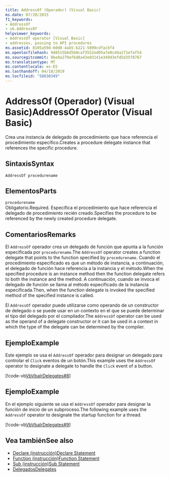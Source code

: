```yaml
---
title: AddressOf (Operador) (Visual Basic)
ms.date: 07/20/2015
f1_keywords:
- AddressOf
- vb.AddressOf
helpviewer_keywords:
- AddressOf operator [Visual Basic]
- addresses, passing to API procedures
ms.assetid: 8105a59d-60d8-4ab5-b221-5899cdfacbf4
ms.openlocfilehash: 9d8515b6d5b0caf3552ed05a7e0cd4a271efaf54
ms.sourcegitcommit: 0be8a279af6d8a43e03141e349d3efd5d35f8767
ms.translationtype: MT
ms.contentlocale: es-ES
ms.lasthandoff: 04/18/2019
ms.locfileid: "58830349"
---
```

# <a name="addressof-operator-visual-basic"></a><span data-ttu-id="e9919-102">AddressOf (Operador) (Visual Basic)</span><span class="sxs-lookup"><span data-stu-id="e9919-102">AddressOf Operator (Visual Basic)</span></span>
<span data-ttu-id="e9919-103">Crea una instancia de delegado de procedimiento que hace referencia el procedimiento específico.</span><span class="sxs-lookup"><span data-stu-id="e9919-103">Creates a procedure delegate instance that references the specific procedure.</span></span>  
  
## <a name="syntax"></a><span data-ttu-id="e9919-104">Sintaxis</span><span class="sxs-lookup"><span data-stu-id="e9919-104">Syntax</span></span>  
  
```  
AddressOf procedurename  
```  
  
## <a name="parts"></a><span data-ttu-id="e9919-105">Elementos</span><span class="sxs-lookup"><span data-stu-id="e9919-105">Parts</span></span>  
 `procedurename`  
 <span data-ttu-id="e9919-106">Obligatorio.</span><span class="sxs-lookup"><span data-stu-id="e9919-106">Required.</span></span> <span data-ttu-id="e9919-107">Especifica el procedimiento que hace referencia el delegado de procedimiento recién creado.</span><span class="sxs-lookup"><span data-stu-id="e9919-107">Specifies the procedure to be referenced by the newly created procedure delegate.</span></span>  
  
## <a name="remarks"></a><span data-ttu-id="e9919-108">Comentarios</span><span class="sxs-lookup"><span data-stu-id="e9919-108">Remarks</span></span>  
 <span data-ttu-id="e9919-109">El `AddressOf` operador crea un delegado de función que apunta a la función especificada por `procedurename`.</span><span class="sxs-lookup"><span data-stu-id="e9919-109">The `AddressOf` operator creates a function delegate that points to the function specified by `procedurename`.</span></span> <span data-ttu-id="e9919-110">Cuando el procedimiento especificado es que un método de instancia, a continuación, el delegado de función hace referencia a la instancia y el método.</span><span class="sxs-lookup"><span data-stu-id="e9919-110">When the specified procedure is an instance method then the function delegate refers to both the instance and the method.</span></span> <span data-ttu-id="e9919-111">A continuación, cuando se invoca el delegado de función se llama al método especificado de la instancia especificada.</span><span class="sxs-lookup"><span data-stu-id="e9919-111">Then, when the function delegate is invoked the specified method of the specified instance is called.</span></span>  
  
 <span data-ttu-id="e9919-112">El `AddressOf` operador puede utilizarse como operando de un constructor de delegado o se puede usar en un contexto en el que se puede determinar el tipo del delegado por el compilador.</span><span class="sxs-lookup"><span data-stu-id="e9919-112">The `AddressOf` operator can be used as the operand of a delegate constructor or it can be used in a context in which the type of the delegate can be determined by the compiler.</span></span>  
  
## <a name="example"></a><span data-ttu-id="e9919-113">Ejemplo</span><span class="sxs-lookup"><span data-stu-id="e9919-113">Example</span></span>  
 <span data-ttu-id="e9919-114">Este ejemplo se usa el `AddressOf` operador para designar un delegado para controlar el `Click` eventos de un botón.</span><span class="sxs-lookup"><span data-stu-id="e9919-114">This example uses the `AddressOf` operator to designate a delegate to handle the `Click` event of a button.</span></span>  
  
 [!code-vb[VbVbalrDelegates#8](~/samples/snippets/visualbasic/VS_Snippets_VBCSharp/VbVbalrDelegates/VB/Class1.vb#8)]  
  
## <a name="example"></a><span data-ttu-id="e9919-115">Ejemplo</span><span class="sxs-lookup"><span data-stu-id="e9919-115">Example</span></span>  
 <span data-ttu-id="e9919-116">En el ejemplo siguiente se usa el `AddressOf` operador para designar la función de inicio de un subproceso.</span><span class="sxs-lookup"><span data-stu-id="e9919-116">The following example uses the `AddressOf` operator to designate the startup function for a thread.</span></span>  
  
 [!code-vb[VbVbalrDelegates#9](~/samples/snippets/visualbasic/VS_Snippets_VBCSharp/VbVbalrDelegates/VB/Class1.vb#9)]  
  
## <a name="see-also"></a><span data-ttu-id="e9919-117">Vea también</span><span class="sxs-lookup"><span data-stu-id="e9919-117">See also</span></span>

- [<span data-ttu-id="e9919-118">Declare (instrucción)</span><span class="sxs-lookup"><span data-stu-id="e9919-118">Declare Statement</span></span>](../../../visual-basic/language-reference/statements/declare-statement.md)
- [<span data-ttu-id="e9919-119">Function (instrucción)</span><span class="sxs-lookup"><span data-stu-id="e9919-119">Function Statement</span></span>](../../../visual-basic/language-reference/statements/function-statement.md)
- [<span data-ttu-id="e9919-120">Sub (instrucción)</span><span class="sxs-lookup"><span data-stu-id="e9919-120">Sub Statement</span></span>](../../../visual-basic/language-reference/statements/sub-statement.md)
- [<span data-ttu-id="e9919-121">Delegados</span><span class="sxs-lookup"><span data-stu-id="e9919-121">Delegates</span></span>](../../../visual-basic/programming-guide/language-features/delegates/index.md)
